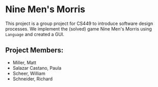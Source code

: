 # Nine Men's Morris
This project is a group project for CS449 to introduce software design processes. We implement the (solved) game Nine Men's Morris using ```Language``` and created a GUI.

## Project Members:
- Miller, Matt
- Salazar Castano, Paula
- Scheer, William
- Schneider, Richard
